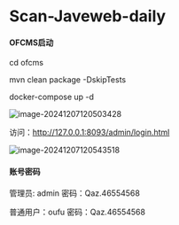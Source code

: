 # Scan-Javeweb-daily

#### OFCMS启动

cd ofcms

mvn clean package -DskipTests

docker-compose up -d

![image-20241207120503428](C:\Users\YMKW\Documents\Scan-Javeweb-daily\image\image-20241207120503428.png)

访问：http://127.0.0.1:8093/admin/login.html

![image-20241207120543518](C:\Users\YMKW\Documents\Scan-Javeweb-daily\image\image-20241207120543518.png)

#### 账号密码

管理员:  admin       密码：Qaz.46554568

普通用户：oufu     密码：Qaz.46554568